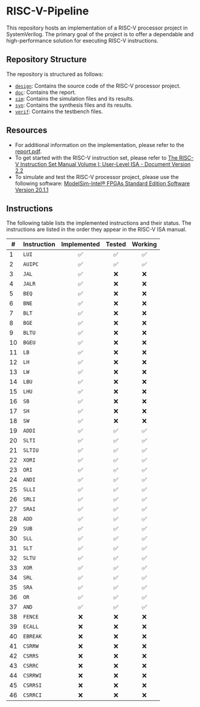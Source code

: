 # RISC-V-Pipeline

This repository hosts an implementation of a RISC-V processor project in SystemVerilog. The primary goal of the project is to offer a dependable and high-performance solution for executing RISC-V instructions.

## Repository Structure
The repository is structured as follows:
- [`design`](/design): Contains the source code of the RISC-V processor project.
- [`doc`](/doc): Contains the report.
- [`sim`](/sim): Contains the simulation files and its results.
- [`syn`](/syn): Contains the synthesis files and its results.
- [`verif`](/test): Contains the testbench files.

## Resources
- For additional information on the implementation, please refer to the [report.pdf](doc/report.pdf).
- To get started with the RISC-V instruction set, please refer to [The RISC-V Instruction Set Manual Volume I: User-Level ISA - Document Version 2.2](https://riscv.org/wp-content/uploads/2017/05/riscv-spec-v2.2.pdf)
- To simulate and test the RISC-V processor project, please use the following software: [ModelSim-Intel® FPGAs Standard Edition Software Version 20.1.1](https://www.intel.com/content/www/us/en/software-kit/750666/modelsim-intel-fpgas-standard-edition-software-version-20-1-1.html)

## Instructions
The following table lists the implemented instructions and their status. The instructions are listed in the order they appear in the RISC-V ISA manual.

| # | Instruction | Implemented | Tested | Working |
|---|-------------|:-----------:|:------:|:-------:|
| 1 | `LUI`       |     ✅     |   ✅   |   ✅   |
| 2 | `AUIPC`     |     ✅     |   ✅   |   ✅   |
| 3 | `JAL`       |     ✅     |   ❌   |   ❌   |
| 4 | `JALR`      |     ✅     |   ❌   |   ❌   |
| 5 | `BEQ`       |     ✅     |   ❌   |   ❌   |
| 6 | `BNE`       |     ✅     |   ❌   |   ❌   |
| 7 | `BLT`       |     ✅     |   ❌   |   ❌   |
| 8 | `BGE`       |     ✅     |   ❌   |   ❌   |
| 9 | `BLTU`      |     ✅     |   ❌   |   ❌   |
| 10| `BGEU`      |     ✅     |   ❌   |   ❌   |
| 11| `LB`        |     ✅     |   ❌   |   ❌   |
| 12| `LH`        |     ✅     |   ❌   |   ❌   |
| 13| `LW`        |     ✅     |   ❌   |   ❌   |
| 14| `LBU`       |     ✅     |   ❌   |   ❌   |
| 15| `LHU`       |     ✅     |   ❌   |   ❌   |
| 16| `SB`        |     ✅     |   ❌   |   ❌   |
| 17| `SH`        |     ✅     |   ❌   |   ❌   |
| 18| `SW`        |     ✅     |   ❌   |   ❌   |
| 19| `ADDI`      |     ✅     |   ✅   |   ✅   |
| 20| `SLTI`      |     ✅     |   ✅   |   ✅   |
| 21| `SLTIU`     |     ✅     |   ✅   |   ✅   |
| 22| `XORI`      |     ✅     |   ✅   |   ✅   |
| 23| `ORI`       |     ✅     |   ✅   |   ✅   |
| 24| `ANDI`      |     ✅     |   ✅   |   ✅   |
| 25| `SLLI`      |     ✅     |   ✅   |   ✅   |
| 26| `SRLI`      |     ✅     |   ✅   |   ✅   |
| 27| `SRAI`      |     ✅     |   ✅   |   ✅   |
| 28| `ADD`       |     ✅     |   ✅   |   ✅   |
| 29| `SUB`       |     ✅     |   ✅   |   ✅   |
| 30| `SLL`       |     ✅     |   ✅   |   ✅   |
| 31| `SLT`       |     ✅     |   ✅   |   ✅   |
| 32| `SLTU`      |     ✅     |   ✅   |   ✅   |
| 33| `XOR`       |     ✅     |   ✅   |   ✅   |
| 34| `SRL`       |     ✅     |   ✅   |   ✅   |
| 35| `SRA`       |     ✅     |   ✅   |   ✅   |
| 36| `OR`        |     ✅     |   ✅   |   ✅   |
| 37| `AND`       |     ✅     |   ✅   |   ✅   |
| 38| `FENCE`     |     ❌     |   ❌   |   ❌   |
| 39| `ECALL`     |     ❌     |   ❌   |   ❌   |
| 40| `EBREAK`    |     ❌     |   ❌   |   ❌   |
| 41| `CSRRW`     |     ❌     |   ❌   |   ❌   |
| 42| `CSRRS`     |     ❌     |   ❌   |   ❌   |
| 43| `CSRRC`     |     ❌     |   ❌   |   ❌   |
| 44| `CSRRWI`    |     ❌     |   ❌   |   ❌   |
| 45| `CSRRSI`    |     ❌     |   ❌   |   ❌   |
| 46| `CSRRCI`    |     ❌     |   ❌   |   ❌   |
